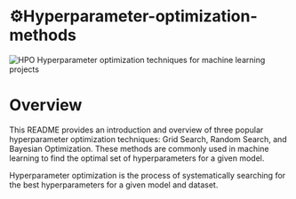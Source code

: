 # ⚙️Hyperparameter-optimization-methods
![HPO](https://s31.picofile.com/file/8469799684/1619269164578.jpeg)
Hyperparameter optimization techniques for machine learning projects

# Overview

This README provides an introduction and overview of three popular hyperparameter optimization techniques: Grid Search, Random Search, and Bayesian Optimization. These methods are commonly used in machine learning to find the optimal set of hyperparameters for a given model.


Hyperparameter optimization is the process of systematically searching for the best hyperparameters for a given model and dataset.
